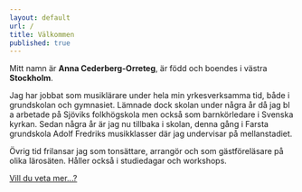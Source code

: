 ```yaml
---
layout: default
url: /
title: Välkommen
published: true
---
```


Mitt namn är **Anna Cederberg-Orreteg**, är född och boendes i västra **Stockholm**.

Jag har jobbat som musiklärare under hela min yrkesverksamma tid, både i grundskolan och gymnasiet. Lämnade dock skolan under några år då jag bl a arbetade på Sjöviks folkhögskola men också som barnkörledare i Svenska kyrkan.
Sedan några år är jag nu tillbaka i skolan, denna gång i Farsta grundskola Adolf Fredriks musikklasser där jag undervisar på mellanstadiet.  

Övrig tid frilansar jag som tonsättare, arrangör och som gästföreläsare på olika lärosäten. Håller också i studiedagar och workshops.

[Vill du veta mer...?](/om-mig.html)
